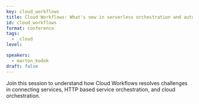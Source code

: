 ```yaml
---
key: cloud_workflows
title: Cloud Workflows: What's new in serverless orchestration and automation
id: cloud_workflows
format: conference
tags:
  - _cloud
level: 

speakers:
  - marton_kodok
draft: false
---
```


Join this session to understand how Cloud Workflows resolves challenges in connecting services, HTTP based service orchestration, and cloud orchestration. 
